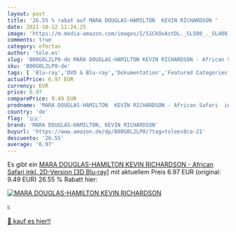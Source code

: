 ```yaml
---
layout: post
title: '26.55 % rabat auf MARA DOUGLAS-HAMILTON  KEVIN RICHARDSON '
date: 2021-10-12 11:24:25
image: 'https://m.media-amazon.com/images/I/51CkOxAstDL._SL500_._SL400_.jpg'
comments: true
category: ofertas
author: 'tole.es'
slug: 'B00G0L2LP0-de MARA DOUGLAS-HAMILTON KEVIN RICHARDSON - African Safari...'
sku: 'B00G0L2LP0-de'
tags: [ 'Blu-ray','DVD & Blu-ray','Dokumentation','Featured Categories','Filme','mara douglas-hamilton, kevin richardson', ]
actualPrice: 6.97 EUR
currency: EUR
price: 6.97
comparePrice: 9.49 EUR
prodname: 'MARA DOUGLAS-HAMILTON  KEVIN RICHARDSON - African Safari  inkl. 2D-Version  [3D Blu-ray]'
country: 'de'
flag: '🇩🇪'
brand: 'MARA DOUGLAS-HAMILTON, KEVIN RICHARDSON'
buyurl: 'https://www.amazon.de/dp/B00G0L2LP0/?tag=tolees0ca-21'
descuento: '26.55'
average: '6.97'
---
```


Es gibt ein [MARA DOUGLAS-HAMILTON  KEVIN RICHARDSON - African Safari  inkl. 2D-Version  [3D Blu-ray]](https://www.amazon.de/dp/B00G0L2LP0/?tag=tolees0ca-21) mit aktuellem Preis 6.97 EUR (original: 9.49 EUR) 26.55 % Rabatt hier:

[![MARA DOUGLAS-HAMILTON  KEVIN RICHARDSON ](https://m.media-amazon.com/images/I/51CkOxAstDL._SL500_._SL400_.jpg)](https://www.amazon.de/dp/B00G0L2LP0/?tag=tolees0ca-21)

ℹ️:


[🛒 kauf es hier!!](https://www.amazon.de/dp/B00G0L2LP0/?tag=tolees0ca-21)
